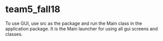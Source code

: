 # team5_fall18
To use GUI, use src as the package and run the Main class in the application package. 
It is the Main launcher for using all gui screens and classes.

